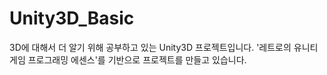 # Unity3D_Basic
3D에 대해서 더 알기 위해 공부하고 있는 Unity3D 프로젝트입니다.
'레트로의 유니티 게임 프로그래밍 에센스'를 기반으로 프로젝트를 만들고 있습니다.
